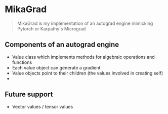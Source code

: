 # MikaGrad

> MikaGrad is my implementation of an autograd engine mimicking Pytorch or Karpathy's Micrograd


## Components of an autograd engine
- Value class which implements methods for algebraic operations and functions
- Each value object can generate a gradient
- Value objects point to their children (the values involved in creating self)
- 


## Future support 
- Vector values / tensor values